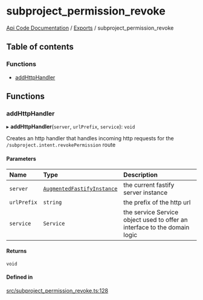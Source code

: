 # subproject\_permission\_revoke
 
[Api Code Documentation](../README.md) / [Exports](../modules.md) / subproject\_permission\_revoke

## Table of contents

### Functions

- [addHttpHandler](subproject_permission_revoke.md#addhttphandler)

## Functions

### addHttpHandler

▸ **addHttpHandler**(`server`, `urlPrefix`, `service`): `void`

Creates an http handler that handles incoming http requests for the `/subproject.intent.revokePermission` route

#### Parameters

| Name | Type | Description |
| :------ | :------ | :------ |
| `server` | [`AugmentedFastifyInstance`](../interfaces/types.AugmentedFastifyInstance.md) | the current fastify server instance |
| `urlPrefix` | `string` | the prefix of the http url |
| `service` | `Service` | the service Service object used to offer an interface to the domain logic |

#### Returns

`void`

#### Defined in

[src/subproject_permission_revoke.ts:128](https://github.com/openkfw/TruBudget/blob/648f2bb/api/src/subproject_permission_revoke.ts#L128)
